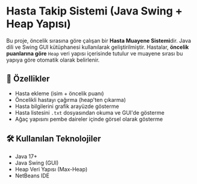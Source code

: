 # Hasta Takip Sistemi (Java Swing + Heap Yapısı)

Bu proje, öncelik sırasına göre çalışan bir **Hasta Muayene Sistemi**dir. Java dili ve Swing GUI kütüphanesi kullanılarak geliştirilmiştir. Hastalar, **öncelik puanlarına göre** `Heap` veri yapısı içerisinde tutulur ve muayene sırası bu yapıya göre otomatik olarak belirlenir.

## 🚀 Özellikler

- Hasta ekleme (isim + öncelik puanı)
- Öncelikli hastayı çağırma (heap'ten çıkarma)
- Hasta bilgilerini grafik arayüzde gösterme
- Hasta listesini `.txt` dosyasından okuma ve GUI'de gösterme
- Ağaç yapısını pembe daireler içinde görsel olarak gösterme

## 🛠️ Kullanılan Teknolojiler

- Java 17+
- Java Swing (GUI)
- Heap Veri Yapısı (Max-Heap)
- NetBeans IDE



